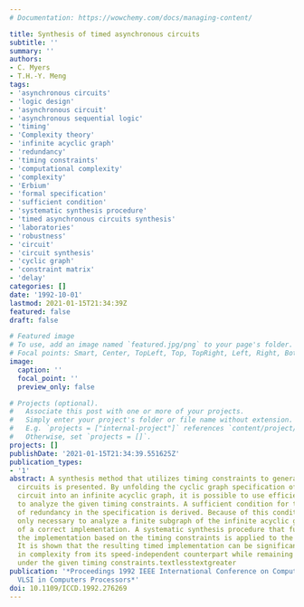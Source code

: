 ```yaml
---
# Documentation: https://wowchemy.com/docs/managing-content/

title: Synthesis of timed asynchronous circuits
subtitle: ''
summary: ''
authors:
- C. Myers
- T.H.-Y. Meng
tags:
- 'asynchronous circuits'
- 'logic design'
- 'asynchronous circuit'
- 'asynchronous sequential logic'
- 'timing'
- 'Complexity theory'
- 'infinite acyclic graph'
- 'redundancy'
- 'timing constraints'
- 'computational complexity'
- 'complexity'
- 'Erbium'
- 'formal specification'
- 'sufficient condition'
- 'systematic synthesis procedure'
- 'timed asynchronous circuits synthesis'
- 'laboratories'
- 'robustness'
- 'circuit'
- 'circuit synthesis'
- 'cyclic graph'
- 'constraint matrix'
- 'delay'
categories: []
date: '1992-10-01'
lastmod: 2021-01-15T21:34:39Z
featured: false
draft: false

# Featured image
# To use, add an image named `featured.jpg/png` to your page's folder.
# Focal points: Smart, Center, TopLeft, Top, TopRight, Left, Right, BottomLeft, Bottom, BottomRight.
image:
  caption: ''
  focal_point: ''
  preview_only: false

# Projects (optional).
#   Associate this post with one or more of your projects.
#   Simply enter your project's folder or file name without extension.
#   E.g. `projects = ["internal-project"]` references `content/project/deep-learning/index.md`.
#   Otherwise, set `projects = []`.
projects: []
publishDate: '2021-01-15T21:34:39.551625Z'
publication_types:
- '1'
abstract: A synthesis method that utilizes timing constraints to generate timed asynchronous
  circuits is presented. By unfolding the cyclic graph specification of an asynchronous
  circuit into an infinite acyclic graph, it is possible to use efficient algorithms
  to analyze the given timing constraints. A sufficient condition for the removal
  of redundancy in the specification is derived. Because of this condition, it is
  only necessary to analyze a finite subgraph of the infinite acyclic graph for derivation
  of a correct implementation. A systematic synthesis procedure that further optimizes
  the implementation based on the timing constraints is applied to the reduced specification.
  It is shown that the resulting timed implementation can be significantly reduced
  in complexity from its speed-independent counterpart while remaining hazard-free
  under the given timing constraints.textlesstextgreater
publication: '*Proceedings 1992 IEEE International Conference on Computer Design:
  VLSI in Computers Processors*'
doi: 10.1109/ICCD.1992.276269
---
```

